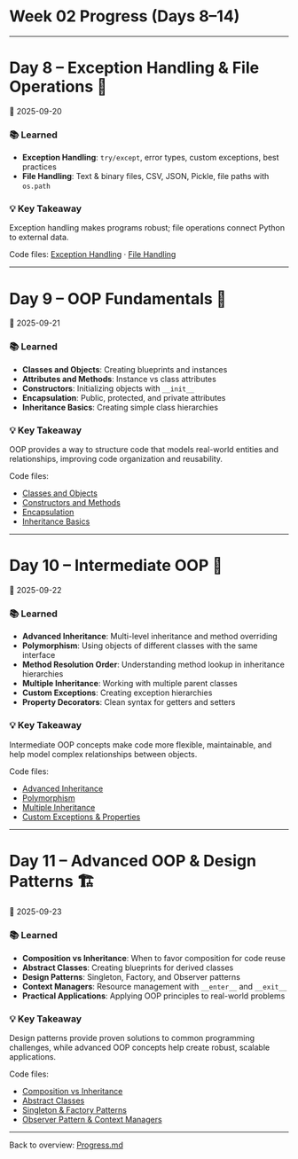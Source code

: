 # Week 02 Progress (Days 8–14)

---

# Day 8 – Exception Handling & File Operations 📂
📅 2025-09-20  

### 📚 Learned
- **Exception Handling**: `try/except`, error types, custom exceptions, best practices
- **File Handling**: Text & binary files, CSV, JSON, Pickle, file paths with `os.path`

### 💡 Key Takeaway
Exception handling makes programs robust; file operations connect Python to external data.

Code files: [Exception Handling](./Day%2001/day-08_exception_handling.py) · [File Handling](./Day%2001/day-08_file_handling.py)

---

# Day 9 – OOP Fundamentals 🧩
📅 2025-09-21

### 📚 Learned
- **Classes and Objects**: Creating blueprints and instances
- **Attributes and Methods**: Instance vs class attributes
- **Constructors**: Initializing objects with `__init__`
- **Encapsulation**: Public, protected, and private attributes
- **Inheritance Basics**: Creating simple class hierarchies

### 💡 Key Takeaway
OOP provides a way to structure code that models real-world entities and relationships, improving code organization and reusability.

Code files: 
- [Classes and Objects](./Day%2002/day-09_classes_and_objects.py)
- [Constructors and Methods](./Day%2002/day-09_constructors_and_methods.py)
- [Encapsulation](./Day%2002/day-09_encapsulation.py)
- [Inheritance Basics](./Day%2002/day-09_inheritance_basics.py)

---

# Day 10 – Intermediate OOP 🔄
📅 2025-09-22

### 📚 Learned
- **Advanced Inheritance**: Multi-level inheritance and method overriding
- **Polymorphism**: Using objects of different classes with the same interface
- **Method Resolution Order**: Understanding method lookup in inheritance hierarchies
- **Multiple Inheritance**: Working with multiple parent classes
- **Custom Exceptions**: Creating exception hierarchies
- **Property Decorators**: Clean syntax for getters and setters

### 💡 Key Takeaway
Intermediate OOP concepts make code more flexible, maintainable, and help model complex relationships between objects.

Code files:
- [Advanced Inheritance](./Day%2003/day-10_advanced_inheritance.py)
- [Polymorphism](./Day%2003/day-10_polymorphism.py)
- [Multiple Inheritance](./Day%2003/day-10_multiple_inheritance.py)
- [Custom Exceptions & Properties](./Day%2003/day-10_custom_exceptions_properties.py)

---

# Day 11 – Advanced OOP & Design Patterns 🏗️
📅 2025-09-23

### 📚 Learned
- **Composition vs Inheritance**: When to favor composition for code reuse
- **Abstract Classes**: Creating blueprints for derived classes
- **Design Patterns**: Singleton, Factory, and Observer patterns
- **Context Managers**: Resource management with `__enter__` and `__exit__`
- **Practical Applications**: Applying OOP principles to real-world problems

### 💡 Key Takeaway
Design patterns provide proven solutions to common programming challenges, while advanced OOP concepts help create robust, scalable applications.

Code files:
- [Composition vs Inheritance](./Day%2004/day-11_composition_vs_inheritance.py)
- [Abstract Classes](./Day%2004/day-11_abstract_classes.py)
- [Singleton & Factory Patterns](./Day%2004/day-11_design_patterns_singleton_factory.py)
- [Observer Pattern & Context Managers](./Day%2004/day-11_observer_and_context_managers.py)

---

Back to overview: [Progress.md](../Progress.md)
